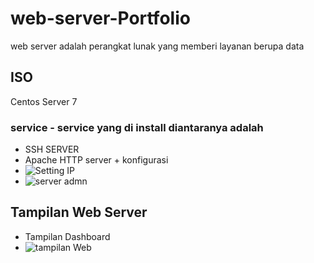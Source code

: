 # web-server-Portfolio
web server adalah perangkat lunak yang memberi layanan berupa data

## ISO 
Centos Server 7

### service - service yang di install diantaranya adalah
- SSH SERVER
- Apache HTTP server + konfigurasi
- ![Setting IP](https://github.com/Marlim3210/web-server-/assets/145945308/6b10fbc7-eac5-4185-8d97-687a1bba00f4)
- ![server admn](https://github.com/Marlim3210/web-server-/assets/145945308/4146f322-64f4-40f3-944f-39b0f33c8213)
  
## Tampilan Web Server 
- Tampilan Dashboard
- ![tampilan Web](https://github.com/Marlim3210/web-server-/assets/145945308/03bfa0ae-4ffd-4695-9841-f1ce0b0182ae)


